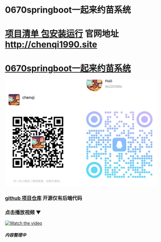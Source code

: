 # 0670springboot一起来约苗系统


# [项目清单 包安装运行](http://chenqi1990.site) 官网地址 http://chenqi1990.site

# [0670springboot一起来约苗系统](https://github.com/GraduationProject-springboot/0670springboot)

![picture](https://raw.githubusercontent.com/GraduationProject-springboot/.github/main/img/wx.png)

### [github 项目仓库](https://github.com/GraduationProject-springboot/allSpringbootProjects) 开源仅有后端代码

### 点击播放视频 ▼
[![Watch the video](https://i.sstatic.net/Vp2cE.png)](https://www.bilibili.com/video/BV14HerezEwW?p=26)

#####   内容整理中  











